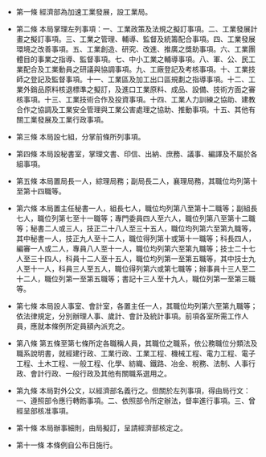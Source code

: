 * 第一條 經濟部為加速工業發展，設工業局。

* 第二條 本局掌理左列事項：一、工業政策及法規之擬訂事項。二、工業發展計畫之擬訂事項。三、工業之管理、輔導、監督及統籌配合事項。四、工業發展環境之改善事項。五、工業創造、研究、改進、推廣之獎助事項。六、工業團體目的事業之指導、監督事項。七、中小工業之輔導事項。八、軍、公、民工業配合及工業動員之研議與協調事項。九、工廠登記及考核事項。十、工業技師之登記及監督事項。十一、工業區及加工出口區規劃之指導事項。十二、工業外銷品原料核退標準之擬訂，及進口工業原料、成品、設備、技術方面之審核事項。十三、工業技術合作及投資事項。十四、工業人力訓練之協助、建教合作之協調及工業安全管理與工業公害處理之協助、推動事項。十五、其他有關工業發展及工業行政事項。

* 第三條 本局設七組，分掌前條所列事項。

* 第四條 本局設秘書室，掌理文書、印信、出納、庶務、議事、編譯及不屬於各組事項。

* 第五條 本局置局長一人，綜理局務；副局長二人，襄理局務，其職位均列第十至第十四職等。

* 第六條 本局置主任秘書一人，組長七人，職位均列第八至第十二職等；副組長七人，職位列第七至十一職等；專門委員四人至六人，職位列第八至第十二職等；秘書二人或三人，技正二十八人至三十五人，職位均列第六至第九職等，其中秘書一人，技正九人至十二人，職位得列第十或第十一職等；科長四人，編審一人或二人，專員八人至十一人，職位均列第六至第九職等；技士二十七人至三十四人，科員十二人至十五人，職位均列第一至第五職等，其中技士九人至十一人，科員三人至五人，職位得列第六或第七職等；辦事員十三人至二十二人，職位列第一至第五職等；書記十三人至十九人，職位列第一至第三職等。

* 第七條 本局設人事室、會計室，各置主任一人，其職位均列第六至第九職等；依法律規定，分別辦理人事、歲計、會計及統計事項。前項各室所需工作人員，應就本條例所定員額內派充之。

* 第八條 第五條至第七條所定各職稱人員，其職位之職系，依公務職位分類法及職系說明書，就經建行政、工業行政、工業工程、機械工程、電力工程、電子工程、土木工程、一般工程、化學、紡織、鐵路、冶金、稅務、法制、人事行政、會計行政、一般行政及其他有關職系選用之。

* 第九條 本局對外公文，以經濟部名義行之。但關於左列事項，得由局行文：一、遵照部令應行轉飭事項。二、依照部令所定辦法，督率進行事項。三、曾經呈部核准事項。

* 第十條 本局辦事細則，由局擬訂，呈請經濟部核定之。

* 第十一條 本條例自公布日施行。

